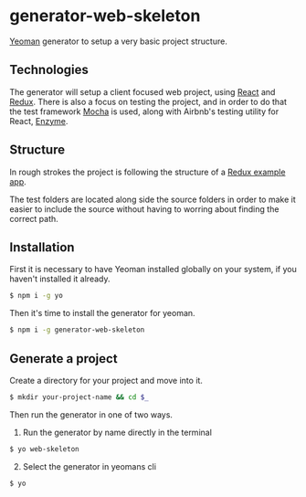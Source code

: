 # generator-web-skeleton

[Yeoman](http://yeoman.io/) generator to setup a very basic project structure.

## Technologies

The generator will setup a client focused web project, using [React](http://facebook.github.io/react/) and [Redux](http://redux.js.org/). There is also a focus on testing the project, and in order to do that the test framework [Mocha](https://mochajs.org/) is used, along with Airbnb's testing utility for React, [Enzyme](http://airbnb.io/enzyme/).

## Structure

In rough strokes the project is following the structure of a [Redux example app](https://github.com/reactjs/redux/tree/master/examples/todomvc).

The test folders are located along side the source folders in order to make it easier to include the source without having to worring about finding the correct path.

## Installation

First it is necessary to have Yeoman installed globally on your system, if you haven't installed it already.

```bash
$ npm i -g yo
```

Then it's time to install the generator for yeoman.

```bash
$ npm i -g generator-web-skeleton
```

## Generate a project

Create a directory for your project and move into it.

```bash
$ mkdir your-project-name && cd $_
```

Then run the generator in one of two ways.

1) Run the generator by name directly in the terminal
```bash
$ yo web-skeleton
```

2) Select the generator in yeomans cli
```bash
$ yo
```